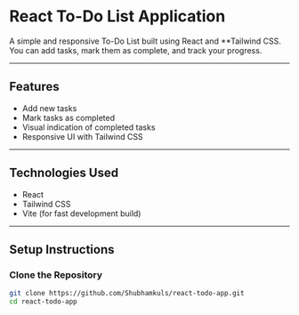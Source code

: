# React To-Do List Application

A simple and responsive To-Do List built using React and **Tailwind CSS. You can add tasks, mark them as complete, and track your progress.

---

## Features

- Add new tasks
- Mark tasks as completed
- Visual indication of completed tasks 
- Responsive UI with Tailwind CSS

---

##  Technologies Used

- React
- Tailwind CSS
- Vite (for fast development build)

---

##  Setup Instructions

### Clone the Repository

```bash
git clone https://github.com/Shubhamkuls/react-todo-app.git
cd react-todo-app

